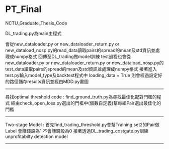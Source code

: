 # PT_Final
NCTU_Graduate_Thesis_Code

DL_trading.py為main主程式

會從new_dataloader.py or new_dataloader_return.py or new_dataload_nosp.py的read_data讀取pairs的spread的mean及std資訊並處理成numpy格式
回傳至DL_trading做model訓練
test過程也會從new_dataloader.py or new_dataloader_return.py or new_dataload_nosp.py的test_data讀取pairs的spread的mean及std資訊並處理成numpy格式
接著進入test.py輸入model_type及backtest程式中
loading_data = True 則會經過設定好的路徑儲存results資訊並經由MDD.py畫圖

---------------------------------------------------------------------------------------------------------------------------------------------
尋找optimal threshold code :
find_ground_truth.py為尋找最佳化配對門檻的程式 經由check_open_loss.py選出的門檻中(個數自定義)幫每組Pair選出最佳化的門檻

---------------------------------------------------------------------------------------------------------------------------------------------
Two-stage Model :
首先find_trading_threshold.py會幫Training set2的Pair做Label 會賺錢設為1 不會賺錢設為0
接著透過DL_trading_costgate.py訓練unprofitabilty detection model

---------------------------------------------------------------------------------------------------------------------------------------------
